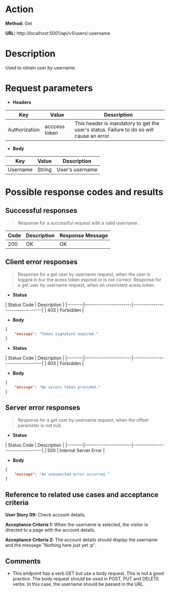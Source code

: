 # Action

**Method:**  Get 

**URL:** http://localhost:5001/api/v1/users/:username

# Description

Used to obtain user by username.

# Request parameters

* **Headers**

| Key           | Value                            | Description          |
|-------------  |----------------------------------|----------------------|
| Authorization | acccess token                    | This header is mandatory to get the user's status.  Failure to do so will cause an error.|

* **Body**

| Key           | Value                            | Description          |
|-------------  |----------------------------------|----------------------|
| Username | String                  | User's username |



# Possible response codes and results

## Successful responses

>Response for a successful request with a valid username .
  

| Code | Description           | Response Message                |
|------|-----------------------|---------------------------------|
| 200  | OK                    |  OK    | 


## Client error responses

>Response for a get user by username request, when the user is logged in bur the acess token expired or is not correct.
>Response for a get user by username request, when an unexistent acess token.

* **Status**

| Status Code   | Description           | 
|--------|-----------------------|---------------------------------|
| 403    | Forbidden                   |


* **Body**

```json
{
    "message": "Token signature expired."
}
```



* **Status**

| Status Code   | Description           | 
|--------|-----------------------|---------------------------------|
| 403    | Forbidden                   |

* **Body**

```json
{
    "message": "No access token provided."
}
```


## Server error responses

>Response for a get user by username request, when the offset parameter is not null. 

* **Status**

| Status Code   | Description           | 
|--------|-----------------------|---------------------------------|
| 500    | Internal Server Error                  |    


* **Body**

```json 
{ 
    "message": "An unexpected error occurred."
}
```


## Reference to related use cases and acceptance criteria


**User Story 09:** Check account details.

**Acceptance Criteria 1:** When the username is selected, the visitor is directed to a page with the account details.

**Acceptance Criteria 2:** The account details should display the username and the message "Nothing here just yet :p". 


## Comments

- This endpoint has a verb GET but use a body request. This is not a good practice. The body request should be used in POST, PUT and DELETE verbs. In this case, the username should be passed in the URL.